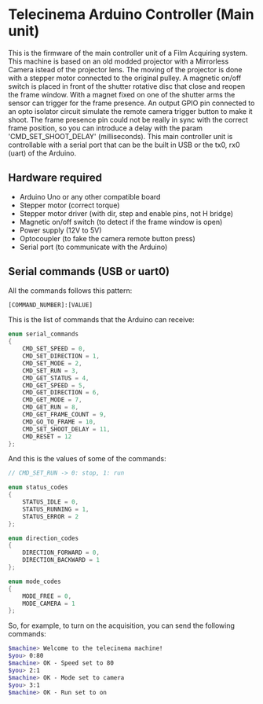 # Telecinema Arduino Controller (Main unit)
This is the firmware of the main controller unit of a Film Acquiring system.
This machine is based on an old modded projector with a Mirrorless Camera istead of the projector lens.
The moving of the projector is done with a stepper motor connected to the original pulley.
A magnetic on/off switch is placed in front of the shutter rotative disc that close and reopen the frame window. 
With a magnet fixed on one of the shutter arms the sensor can trigger for the frame presence.
An output GPIO pin connected to an opto isolator circuit simulate the remote camera trigger button to make it shoot.
The frame presence pin could not be really in sync with the correct frame position, so you can introduce a delay with the param 'CMD_SET_SHOOT_DELAY' (milliseconds).
This main controller unit is controllable with a serial port that can be the built in USB or the tx0, rx0 (uart) of the Arduino.

## Hardware required
* Arduino Uno or any other compatible board
* Stepper motor (correct torque)
* Stepper motor driver (with dir, step and enable pins, not H bridge)
* Magnetic on/off switch (to detect if the frame window is open)
* Power supply (12V to 5V)
* Optocoupler (to fake the camera remote button press)
* Serial port (to communicate with the Arduino)

## Serial commands (USB or uart0)
All the commands follows this pattern:

```sh
[COMMAND_NUMBER]:[VALUE]
```

This is the list of commands that the Arduino can receive:

```c++
enum serial_commands
{
    CMD_SET_SPEED = 0, 
    CMD_SET_DIRECTION = 1,
    CMD_SET_MODE = 2,
    CMD_SET_RUN = 3,
    CMD_GET_STATUS = 4,
    CMD_GET_SPEED = 5,
    CMD_GET_DIRECTION = 6,
    CMD_GET_MODE = 7,
    CMD_GET_RUN = 8,
    CMD_GET_FRAME_COUNT = 9,
    CMD_GO_TO_FRAME = 10,
    CMD_SET_SHOOT_DELAY = 11,
    CMD_RESET = 12
};
```

And this is the values of some of the commands:
```c++
// CMD_SET_RUN -> 0: stop, 1: run

enum status_codes
{
    STATUS_IDLE = 0,
    STATUS_RUNNING = 1,
    STATUS_ERROR = 2
};

enum direction_codes
{
    DIRECTION_FORWARD = 0,
    DIRECTION_BACKWARD = 1
};

enum mode_codes
{
    MODE_FREE = 0,
    MODE_CAMERA = 1
};

```

So, for example, to turn on the acquisition, you can send the following commands:

```sh
$machine> Welcome to the telecinema machine!
$you> 0:80
$machine> OK - Speed set to 80
$you> 2:1
$machine> OK - Mode set to camera
$you> 3:1
$machine> OK - Run set to on
```

